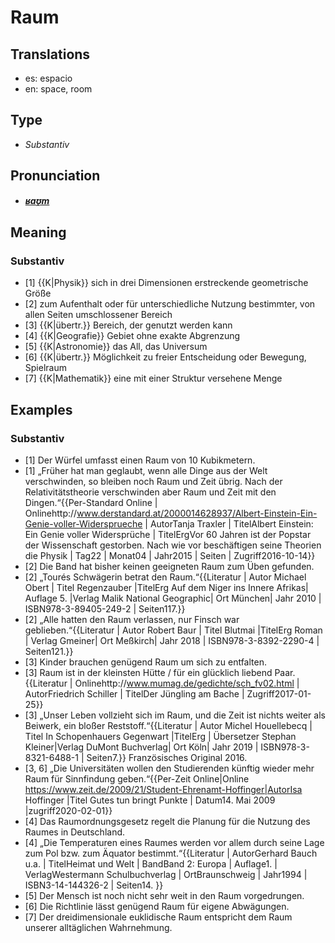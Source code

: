 # Raum
## Translations
- es: espacio
- en: space, room
## Type
- _Substantiv_
## Pronunciation
- **_[ʁaʊ̯m](https://commons.wikimedia.org/wiki/File:De-Raum.ogg)_**
## Meaning
### Substantiv
- [1] {{K|Physik}} sich in drei Dimensionen erstreckende geometrische Größe
- [2] zum Aufenthalt oder für unterschiedliche Nutzung bestimmter, von allen Seiten umschlossener Bereich
- [3] {{K|übertr.}} Bereich, der genutzt werden kann
- [4] {{K|Geografie}} Gebiet ohne exakte Abgrenzung
- [5] {{K|Astronomie}} das All, das Universum
- [6] {{K|übertr.}} Möglichkeit zu freier Entscheidung oder Bewegung, Spielraum
- [7] {{K|Mathematik}} eine mit einer Struktur versehene Menge
## Examples
### Substantiv
- [1] Der Würfel umfasst einen Raum von 10 Kubikmetern.
- [1] „Früher hat man geglaubt, wenn alle Dinge aus der Welt verschwinden, so bleiben noch Raum und Zeit übrig. Nach der Relativitätstheorie verschwinden aber Raum und Zeit mit den Dingen.“<ref>{{Per-Standard Online | Onlinehttp://www.derstandard.at/2000014628937/Albert-Einstein-Ein-Genie-voller-Widersprueche | AutorTanja Traxler | TitelAlbert Einstein: Ein Genie voller Widersprüche | TitelErgVor 60 Jahren ist der Popstar der Wissenschaft gestorben. Nach wie vor beschäftigen seine Theorien die Physik | Tag22 | Monat04 | Jahr2015 | Seiten | Zugriff2016-10-14}}</ref>
- [2] Die Band hat bisher keinen geeigneten Raum zum Üben gefunden.
- [2] „Tourés Schwägerin betrat den Raum.“<ref>{{Literatur | Autor Michael Obert | Titel Regenzauber |TitelErg Auf dem Niger ins Innere Afrikas| Auflage 5. |Verlag Malik National Geographic| Ort München| Jahr 2010 | ISBN978-3-89405-249-2 | Seiten117.}}</ref>
- [2] „Alle hatten den Raum verlassen, nur Finsch war geblieben.“<ref>{{Literatur | Autor Robert Baur | Titel Blutmai |TitelErg Roman | Verlag Gmeiner| Ort Meßkirch| Jahr 2018 | ISBN978-3-8392-2290-4 | Seiten121.}} </ref>
- [3] Kinder brauchen genügend Raum um sich zu entfalten.
- [3] Raum ist in der kleinsten Hütte / für ein glücklich liebend Paar.<ref>{{Literatur | Onlinehttp://www.mumag.de/gedichte/sch_fv02.html | AutorFriedrich Schiller | TitelDer Jüngling am Bache | Zugriff2017-01-25}}</ref>
- [3] „Unser Leben vollzieht sich im Raum, und die Zeit ist nichts weiter als Beiwerk, ein bloßer Reststoff.“<ref>{{Literatur | Autor Michel Houellebecq | Titel In Schopenhauers Gegenwart |TitelErg  | Übersetzer Stephan Kleiner|Verlag DuMont Buchverlag| Ort Köln| Jahr 2019 | ISBN978-3-8321-6488-1 | Seiten7.}} Französisches Original 2016.</ref>
- [3, 6] „Die Universitäten wollen den Studierenden künftig wieder mehr Raum für Sinnfindung geben.“<ref>{{Per-Zeit Online|Online https://www.zeit.de/2009/21/Student-Ehrenamt-Hoffinger|AutorIsa Hoffinger |Titel Gutes tun bringt Punkte | Datum14. Mai 2009 |zugriff2020-02-01}}</ref>
- [4] Das Raumordnungsgesetz regelt die Planung für die Nutzung des Raumes in Deutschland.
- [4] „Die Temperaturen eines Raumes werden vor allem durch seine Lage zum Pol bzw. zum Äquator bestimmt.“<ref>{{Literatur | AutorGerhard Bauch u.a. | TitelHeimat und Welt | BandBand 2: Europa | Auflage1. | VerlagWestermann Schulbuchverlag | OrtBraunschweig | Jahr1994 | ISBN3-14-144326-2 | Seiten14. }}</ref>
- [5] Der Mensch ist noch nicht sehr weit in den Raum vorgedrungen.
- [6] Die Richtlinie lässt genügend Raum für eigene Abwägungen.
- [7] Der dreidimensionale euklidische Raum entspricht dem Raum unserer alltäglichen Wahrnehmung.

